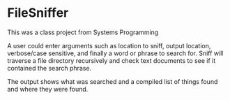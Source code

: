# FileSniffer
This was a class project from Systems Programming

A user could enter arguments such as location to sniff, output location, verbose/case sensitive, and finally a word or phrase to search for. Sniff will traverse a file directory recursively and check text documents to see if it contained the search phrase.

The output shows what was searched and a compiled list of things found and where they were found.